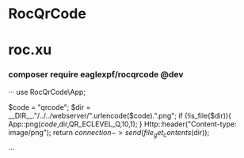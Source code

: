 # RocQrCode
# roc.xu

### composer require eaglexpf/rocqrcode @dev
···
use RocQrCode\App;

$code = "qrcode";
$dir = __DIR__."/../../webserver/".urlencode($code).".png";
if (!is_file($dir)){
    App::png($code,$dir,QR_ECLEVEL_Q,10,1);
}
Http::header("Content-type: image/png");
return $connection->send(file_get_contents($dir));

···
